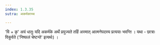 ```yaml
---
index: 1.3.35
sutra: अकर्मकाच्च

---
```

'वि + कृ' अयं धातुः यदि अकर्मके अर्थे प्रयुज्यते तर्हि  अस्मात् आत्मनेपदस्य प्रत्ययाः भवन्ति । यथा - छात्राः विकुर्वते ('निष्फलं चेष्टन्ते' इत्यर्थः) ।

          

